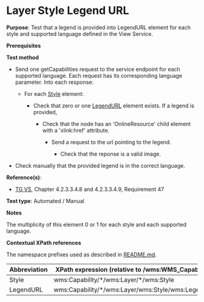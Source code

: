 # Layer Style Legend URL

**Purpose**: Test that a legend is provided into LegendURL element for each style and supported language defined in the View Service.

**Prerequisites**

**Test method**

* Send one getCapabilities request to the service endpoint for each supported language. Each request has its corresponding language parameter. Into each response:

  * For each [Style](#style) element:

    * Check that zero or one [LegendURL](#legend) element exists. If a legend is provided,
    
        * Check that the node has an 'OnlineResource' child element with a 'xlink:href' attribute.

            * Send a request to the url pointing to the legend.

                * Check that the reponse is a valid image.

* Check manually that the provided legend is in the correct language.

**Reference(s)**:
* [TG VS](./README.md#ref_TG_VS), Chapter 4.2.3.3.4.8 and 4.2.3.3.4.9, Requirement 47

**Test type**: Automated / Manual

**Notes**

The multiplicity of this element 0 or 1 for each style and each supported language.

**Contextual XPath references**

The namespace prefixes used as described in [README.md](./README.md#namespaces).

Abbreviation                                               |  XPath expression (relative to /wms:WMS_Capabilities)
---------------------------------------------------------- | -------------------------------------------------------------------------
Style <a name="style"></a> | wms:Capability/\*/wms:Layer/\*/wms:Style
LegendURL <a name="legend"></a> | wms:Capability/*/wms:Layer/wms:Style/wms:LegendURL
